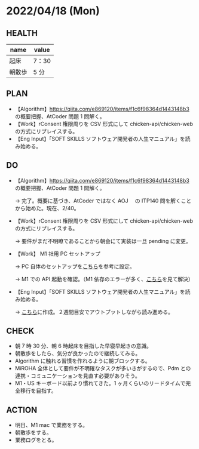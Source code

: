# 2022/04/18 (Mon)

## HEALTH

| name   | value |
| ------ | ----- |
| 起床   | 7：30 |
| 朝散歩 | 5 分  |

## PLAN

- 【Algorithm】https://qiita.com/e869120/items/f1c6f98364d1443148b3 の概要把握、AtCoder 問題 1 問解く。
- 【Work】rConsent 権限周りを CSV 形式にして chicken-api/chicken-web の方式にリプレイスする。
- 【Eng Input】「SOFT SKILLS ソフトウェア開発者の人生マニュアル」を読み始める。

## DO

- 【Algorithm】https://qiita.com/e869120/items/f1c6f98364d1443148b3 の概要把握、AtCoder 問題 1 問解く。

  → 完了。概要に基づき、AtCoder ではなく AOJ 　の ITP140 問を解くことから始めた。現在、2/40。

- 【Work】rConsent 権限周りを CSV 形式にして chicken-api/chicken-web の方式にリプレイスする。

  → 要件がまだ不明瞭であることから朝会にて実装は一旦 pending に変更。

- 【Work】 M1 社用 PC セットアップ

  → PC 自体のセットアップを[こちら](https://www.youtube.com/watch?v=J5e8Rv80bbk)を参考に設定。

  → M1 での API 起動を確認。（M1 依存のエラーが多く、[こちら](https://zenn.dev/msksgm/articles/20220104-vscode-go-cannot-debug)を見て解決）

- 【Eng Input】「SOFT SKILLS ソフトウェア開発者の人生マニュアル」を読み始める。

  → [こちら](../../../books/soft_skills.md)に作成。２週間目安でアウトプットしながら読み進める。

## CHECK

- 朝 7 時 30 分、朝 6 時起床を目指した早寝早起きの意識。
- 朝散歩をしたら、気分が良かったので継続してみる。
- Algorithm に触れる習慣を作れるように朝ブロックする。
- MiROHA 全体として要件が不明確なタスクが多いきがするので、Pdm との連携・コミュニケーションを見直す必要がありそう。
- M1・US キーボード以前より慣れてきた。1 ヶ月くらいのリードタイムで完全移行を目指す。

## ACTION

- 明日、M1 mac で業務をする。
- 朝散歩をする。
- 業務ログをとる。
